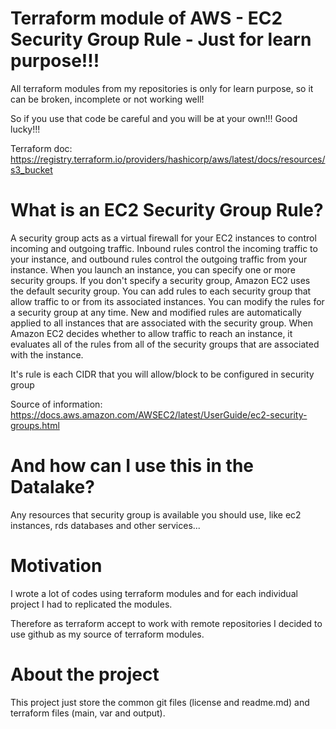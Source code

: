 # Terraform module of  AWS - EC2 Security Group Rule - Just for learn purpose!!!

All terraform modules from my repositories is only for learn purpose, so it can be broken, incomplete or not working well!

So if you use that code be careful and you will be at your own!!! Good lucky!!!

Terraform doc: https://registry.terraform.io/providers/hashicorp/aws/latest/docs/resources/s3_bucket

# What is an EC2 Security Group Rule?
A security group acts as a virtual firewall for your EC2 instances to control incoming and outgoing traffic. Inbound rules control the incoming traffic to your instance, and outbound rules control the outgoing traffic from your instance. When you launch an instance, you can specify one or more security groups. If you don't specify a security group, Amazon EC2 uses the default security group. You can add rules to each security group that allow traffic to or from its associated instances. You can modify the rules for a security group at any time. New and modified rules are automatically applied to all instances that are associated with the security group. When Amazon EC2 decides whether to allow traffic to reach an instance, it evaluates all of the rules from all of the security groups that are associated with the instance.

It's rule is each CIDR that you will allow/block to be configured in security group

Source of information: https://docs.aws.amazon.com/AWSEC2/latest/UserGuide/ec2-security-groups.html

# And how can I use this in the Datalake?
Any resources that security group is available you should use, like ec2 instances, rds databases and other services...

# Motivation
I wrote a lot of codes using terraform modules and for each individual project I had to replicated the modules.

Therefore as terraform accept to work with remote repositories I decided to use github as my source of terraform modules.

# About the project
This project just store the common git files (license and readme.md) and terraform files (main, var and output).